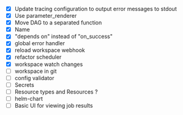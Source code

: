 - [x] Update tracing configuration to output error messages to stdout
- [x] Use parameter_renderer
- [x] Move DAG to a separated function
- [x] Name
- [X] "depends on" instead of "on_success"
- [X] global error handler
- [X] reload workspace webhook
- [X] refactor scheduler
- [X] workspace watch changes
- [ ] workspace in git
- [ ] config validator
- [ ] Secrets
- [ ] Resource types and Resources ?
- [ ] helm-chart
- [ ] Basic UI for viewing job results